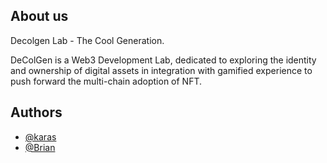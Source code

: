## About us
<p> Decolgen Lab - The Cool Generation.</p>
<p> 
DeColGen is a Web3 Development Lab, dedicated to exploring the identity and ownership of digital assets in integration with gamified experience to push forward the multi-chain adoption of NFT.
</p>

## Authors

- [@karas](https://github.com/Kafierence)
- [@Brian](https://github.com/briansinw3b)
